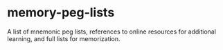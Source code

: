 # memory-peg-lists
A list of mnemonic peg lists, references to online resources for additional learning, and full lists for memorization.
